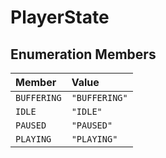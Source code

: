 # PlayerState

## Enumeration Members

| Member | Value |
| :------ | :------ |
| `BUFFERING` | `"BUFFERING"` |
| `IDLE` | `"IDLE"` |
| `PAUSED` | `"PAUSED"` |
| `PLAYING` | `"PLAYING"` |
